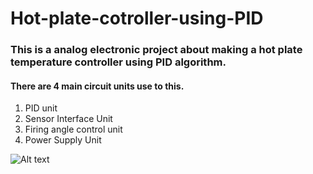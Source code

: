 # Hot-plate-cotroller-using-PID

<h3>This is  a analog electronic project about making a hot plate temperature controller using PID algorithm.  </h3>

<h4> There are 4 main circuit units use to this. </h4>

<ol>
 <li>PID unit  </li>
  
 <li>Sensor Interface Unit </li>
  
 <li>Firing angle control unit  </li>
  
 <li>Power Supply Unit  </li>
  
 </ol>
 
 
 <img src="/path/to/img.jpg" alt="Alt text" title="Optional title">
